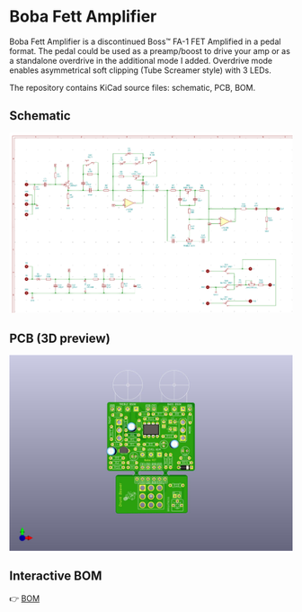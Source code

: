 # Boba Fett Amplifier

Boba Fett Amplifier is a discontinued Boss™ FA-1 FET Amplified in a pedal format. The pedal could be used as a preamp/boost to drive your amp or as a standalone overdrive in the additional mode I added. Overdrive mode enables asymmetrical soft clipping (Tube Screamer style) with 3 LEDs.

The repository contains KiCad source files: schematic, PCB, BOM.

## Schematic

![](https://github.com/vitaliy-bobrov/boba-fet-amplifier/blob/main/images/schematic.png)

## PCB (3D preview)

![](https://github.com/vitaliy-bobrov/boba-fet-amplifier/blob/main/images/fet-amplifier.jpg)

## Interactive BOM

👉 [BOM](https://vitaliy-bobrov.github.io/boba-fet-amplifier/)
